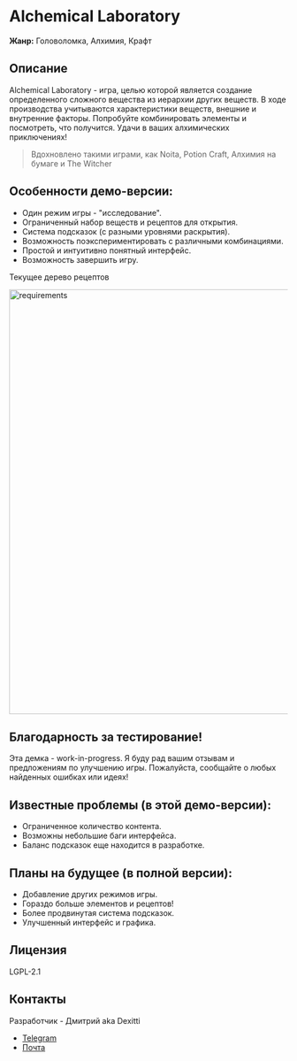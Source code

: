 # Alchemical Laboratory
**Жанр:** Головоломка, Алхимия, Крафт
## Описание
Alchemical Laboratory - игра, целью которой является создание определенного сложного вещества из иерархии других веществ. В ходе производства учитываются характеристики веществ, внешние и внутренние факторы. Попробуйте комбинировать элементы и посмотреть, что получится. Удачи в ваших алхимических приключениях!

>Вдохновлено такими играми, как Noita, Potion Craft, Алхимия на бумаге и The Witcher

## Особенности демо-версии:
- Один режим игры - "исследование".
- Ограниченный набор веществ и рецептов для открытия.
- Система подсказок (с разными уровнями раскрытия).
- Возможность поэкспериментировать с различными комбинациями.
- Простой и интуитивно понятный интерфейс.
- Возможность завершить игру.

Текущее дерево рецептов

<img width="768" alt="requirements" src="https://github.com/user-attachments/assets/1c3de363-2d45-4ac3-99d9-9e1333e08f05"/>

## Благодарность за тестирование!
Эта демка - work-in-progress. Я буду рад вашим отзывам и предложениям по улучшению игры. Пожалуйста, сообщайте о любых найденных ошибках или идеях!
## Известные проблемы (в этой демо-версии):
- Ограниченное количество контента.
- Возможны небольшие баги интерфейса.
- Баланс подсказок еще находится в разработке.
## Планы на будущее (в полной версии):
- Добавление других режимов игры.
- Гораздо больше элементов и рецептов!
- Более продвинутая система подсказок.
- Улучшенный интерфейс и графика.

## Лицензия
LGPL-2.1
## Контакты
Разработчик - Дмитрий aka Dexitti
- [Telegram](https://t.me/Dexitti)
- [Почта](dima_yakovlev_05@list.ru)
